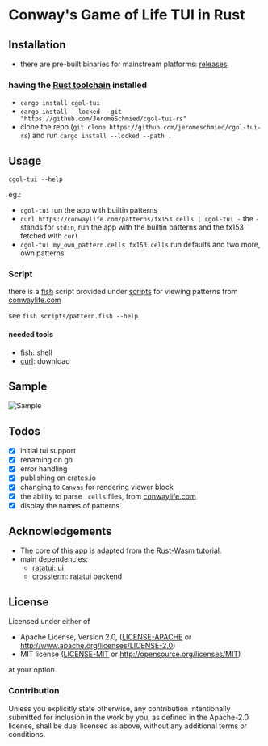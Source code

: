 # Conway's Game of Life TUI in Rust

## Installation 

-   there are pre-built binaries for mainstream platforms: [releases](https://github.com/JeromeSchmied/cgol-tui-rs/releases/latest)

### having the [Rust toolchain](https://rustup.rs) installed
-   `cargo install cgol-tui`
-   `cargo install --locked --git "https://github.com/JeromeSchmied/cgol-tui-rs"`
-   clone the repo (`git clone https://github.com/jeromeschmied/cgol-tui-rs`) and run `cargo install --locked --path .`

## Usage

`cgol-tui --help`  

eg.:
-   `cgol-tui` run the app with builtin patterns
-   `curl https://conwaylife.com/patterns/fx153.cells | cgol-tui -` the `-` stands for `stdin`, run the app with the builtin patterns and the fx153 fetched with `curl`
-   `cgol-tui my_own_pattern.cells fx153.cells` run defaults and two more, own patterns

### Script

there is a [fish][fish-home] script provided under [scripts](./scripts/pattern.fish) for viewing patterns from [conwaylife.com][conway-patterns]</br>

see `fish scripts/pattern.fish --help`

#### needed tools

- [fish][fish-home]: shell
- [curl](https://curl.se/): download

## Sample

![Sample][1]

## Todos

-   [x] initial tui support
-   [x] renaming on gh
-   [x] error handling
-   [x] publishing on crates.io
-   [x] changing to `Canvas` for rendering viewer block
-   [x] the ability to parse `.cells` files, from [conwaylife.com][conway-patterns]
-   [x] display the names of patterns

## Acknowledgements

-   The core of this app is adapted from the [Rust-Wasm tutorial](https://rustwasm.github.io/docs/book/).
-   main dependencies:
    -   [ratatui](https://ratatui.rs): ui
    -   [crossterm](https://github.com/crossterm-rs/crossterm): ratatui backend

## License

Licensed under either of

-   Apache License, Version 2.0, ([LICENSE-APACHE](LICENSE_APACHE) or http://www.apache.org/licenses/LICENSE-2.0)
-   MIT license ([LICENSE-MIT](LICENSE_MIT) or http://opensource.org/licenses/MIT)

at your option.

### Contribution

Unless you explicitly state otherwise, any contribution intentionally
submitted for inclusion in the work by you, as defined in the Apache-2.0
license, shall be dual licensed as above, without any additional terms or
conditions.

[1]: assets/0.4.0.png "Image of using cgol-tui in Alacritty on Arch Linux btw"
[fish-home]: https://fishshell.com
[conway-patterns]: https://conwaylife.com/patterns/
